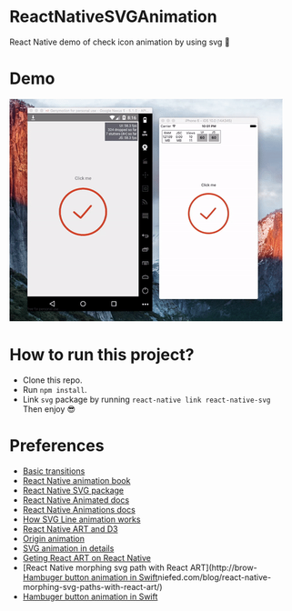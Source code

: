 # ReactNativeSVGAnimation
React Native demo of check icon animation by using svg 🎉

# Demo
![](demo.gif)

# How to run this project?
- Clone this repo.
- Run `npm install`.
- Link `svg` package by running `react-native link react-native-svg`  
Then enjoy 😎

# Preferences
- [Basic transitions](http://xaedes.de/dev/transitions/)
- [React Native animation book](http://browniefed.com/react-native-animation-book/)
- [React Native SVG package](https://github.com/react-native-community/react-native-svg)
- [React Native Animated docs](https://facebook.github.io/react-native/docs/animated.html)
- [React Native Animations docs](https://facebook.github.io/react-native/docs/animations.html)
- [How SVG Line animation works](https://css-tricks.com/svg-line-animation-works/)
- [React Native ART and D3](http://hswolff.com/blog/react-native-art-and-d3/)
- [Origin animation](http://moarwick.github.io/react-mt-svg-lines/)
- [SVG animation in details](https://css-tricks.com/guide-svg-animations-smil/)
- [Geting React ART on React Native](http://browniefed.com/blog/getting-react-art-running-on-react-native/)
- [React Native morphing svg path with React ART](http://brow- [Hambuger button animation in Swift](http://robb.is/working-on/a-hamburger-button-transition/)niefed.com/blog/react-native-morphing-svg-paths-with-react-art/)
- [Hambuger button animation in Swift](http://robb.is/working-on/a-hamburger-button-transition/)
